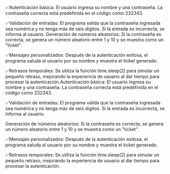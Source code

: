 ✅Autenticación básica: El usuario ingresa su nombre y una contraseña. La contraseña correcta está predefinida en el código como 232343.

✅Validación de entradas: El programa valida que la contraseña ingresada sea numérica y no tenga más de seis dígitos. Si la entrada es incorrecta, se informa al usuario.
Generación de números aleatorios: Si la contraseña es correcta, se genera un número aleatorio entre 1 y 10 y se muestra como un "ticket".

✅Mensajes personalizados: Después de la autenticación exitosa, el programa saluda al usuario por su nombre y muestra el ticket generado.

✅Retrasos temporales: Se utiliza la función time.sleep(2) para simular un pequeño retraso, mejorando la experiencia de usuario al dar tiempo para procesar la autenticación.Autenticación básica: El usuario ingresa su nombre y una contraseña. La contraseña correcta está predefinida en el código como 232343.

✅Validación de entradas: El programa valida que la contraseña ingresada sea numérica y no tenga más de seis dígitos. Si la entrada es incorrecta, se informa al usuario.

Generación de números aleatorios: Si la contraseña es correcta, se genera un número aleatorio entre 1 y 10 y se muestra como un "ticket".

✅Mensajes personalizados: Después de la autenticación exitosa, el programa saluda al usuario por su nombre y muestra el ticket generado.

✅Retrasos temporales: Se utiliza la función time.sleep(2) para simular un pequeño retraso, mejorando la experiencia de usuario al dar tiempo para procesar la autenticación.
